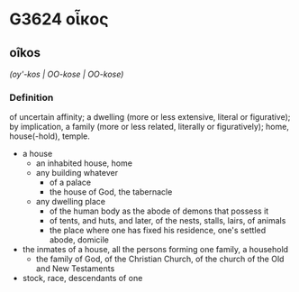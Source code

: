# G3624 οἶκος

## oîkos

_(oy'-kos | OO-kose | OO-kose)_

### Definition

of uncertain affinity; a dwelling (more or less extensive, literal or figurative); by implication, a family (more or less related, literally or figuratively); home, house(-hold), temple.

- a house
  - an inhabited house, home
  - any building whatever
    - of a palace
    - the house of God, the tabernacle
  - any dwelling place
    - of the human body as the abode of demons that possess it
    - of tents, and huts, and later, of the nests, stalls, lairs, of animals
    - the place where one has fixed his residence, one's settled abode, domicile
- the inmates of a house, all the persons forming one family, a household
  - the family of God, of the Christian Church, of the church of the Old and New Testaments
- stock, race, descendants of one

